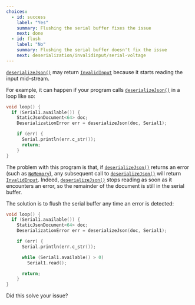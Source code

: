 ```yaml
---
choices:
  - id: success
    label: "Yes"
    summary: Flushing the serial buffer fixes the issue
    next: done
  - id: flush
    label: "No"
    summary: Flushing the serial buffer doesn't fix the issue
    next: deserialization/invalidinput/serial-voltage
---    
```


[`deserializeJson()`](/v6/api/json/deserializejson/) may return [`InvalidInput`](/v6/api/misc/deserializationerror/#invalidinput) because it starts reading the input mid-stream.

For example, it can happen if your program calls [`deserializeJson()`](/v6/api/json/deserializejson/) in a loop like so:

```c++
void loop() {
  if (Serial1.available()) {
    StaticJsonDocument<64> doc;
    DeserializationError err = deserializeJson(doc, Serial1);

    if (err) {
      Serial.println(err.c_str());
      return;
    }
}
```

The problem with this program is that, if [`deserializeJson()`](/v6/api/json/deserializejson/) returns an error (such as [`NoMemory`](/v6/api/misc/deserializationerror/#nomemory)), any subsequent call to [`deserializeJson()`](/v6/api/json/deserializejson/) will return [`InvalidInput`](/v6/api/misc/deserializationerror/#invalidinput). Indeed, [`deserializeJson()`](/v6/api/json/deserializejson/) stops reading as soon as it encounters an error, so the remainder of the document is still in the serial buffer.

The solution is to flush the serial buffer any time an error is detected:

```c++
void loop() {
  if (Serial1.available()) {
    StaticJsonDocument<64> doc;
    DeserializationError err = deserializeJson(doc, Serial1);

    if (err) {
      Serial.println(err.c_str());

      while (Serial1.available() > 0)
        Serial1.read();

      return;
    }
}
```

Did this solve your issue?